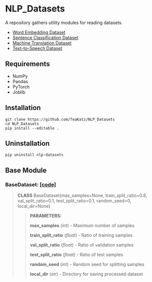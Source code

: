 # NLP_Datasets
A  repository gathers utility modules for reading datasets.
- [Word Embedding Dataset](https://github.com/TeaKatz/NLP_Datasets/tree/main/src/nlp_datasets/word_embedding)
- [Sentence Classification Dataset](https://github.com/TeaKatz/NLP_Datasets/tree/main/src/nlp_datasets/sentence_classification)
- [Machine Translation Dataset](https://github.com/TeaKatz/NLP_Datasets/tree/main/src/nlp_datasets/machine_translation)
- [Text-to-Speech Dataset](https://github.com/TeaKatz/NLP_Datasets/tree/main/src/nlp_datasets/text_to_speech)

## Requirements
- NumPy
- Pandas
- PyTorch
- Joblib

## Installation
    git clone https://github.com/TeaKatz/NLP_Datasets
    cd NLP_Datasets
    pip install --editable .

## Uninstallation
    pip uninstall nlp-datasets

## Base Module
### BaseDataset: [[code]](https://github.com/TeaKatz/NLP_Datasets/blob/main/src/nlp_datasets/BaseDataset.py)
> **CLASS** BaseDataset(max_samples=None, train_split_ratio=0.8, val_split_ratio=0.1, test_split_ratio=0.1, random_seed=0, local_dir=None)
> >
>>**PARAMETERS:**
>>
>>**max_samples** (*int*) - Maximum number of samples
>>
>>**train_split_ratio** (*float*) - Ratio of training samples
>>
>>**val_split_ratio** (*float*) - Ratio of validation samples
>>
>>**test_split_ratio** (*float*) - Ratio of test samples
>>
>>**random_seed** (*int*) - Random seed for splitting samples
>>
>>**local_dir** (*str*) - Directory for saving processed dataset
